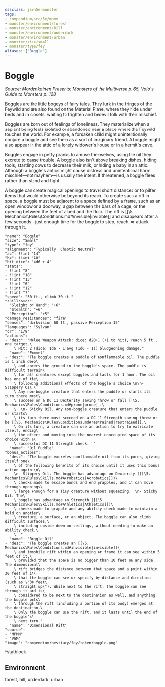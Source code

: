 ```yaml
---
cssclass: json5e-monster
tags:
- compendium/src/5e/mpmm
- monster/environment/forest
- monster/environment/hill
- monster/environment/underdark
- monster/environment/urban
- monster/size/small
- monster/type/fey
aliases: ["Boggle"]
---
```

# Boggle
*Source: Mordenkainen Presents: Monsters of the Multiverse p. 65, Volo's Guide to Monsters p. 128*  

Boggles are the little bogeys of fairy tales. They lurk in the fringes of the Feywild and are also found on the Material Plane, where they hide under beds and in closets, waiting to frighten and bedevil folk with their mischief.

Boggles are born out of feelings of loneliness. They materialize when a sapient being feels isolated or abandoned near a place where the Feywild touches the world. For example, a forsaken child might unintentionally conjure a boggle and see them as a sort of imaginary friend. A boggle might also appear in the attic of a lonely widower's house or in a hermit's cave.

Boggles engage in petty pranks to amuse themselves, using the oil they excrete to cause trouble. A boggle also isn't above breaking dishes, hiding tools, startling cows to decrease their milk, or hiding a baby in an attic. Although a boggle's antics might cause distress and unintentional harm, mischief—not mayhem—is usually the intent. If threatened, a boggle flees rather than stand and fight.

A boggle can create magical openings to travel short distances or to pilfer items that would otherwise be beyond its reach. To create such a rift in space, a boggle must be adjacent to a space defined by a frame, such as an open window or a doorway, a gap between the bars of a cage, or the opening between the feet of a bed and the floor. The rift is [[\5. Mechanics\Rules\Conditions.md#invisible|invisible]] and disappears after a few seconds—just enough time for the boggle to step, reach, or attack through it.

```statblock
"name": "Boggle"
"size": "Small"
"type": "fey"
"alignment": "Typically  Chaotic Neutral"
"ac": !!int "14"
"hp": !!int "18"
"hit_dice": "4d6 + 4"
"stats":
- !!int "8"
- !!int "18"
- !!int "13"
- !!int "6"
- !!int "12"
- !!int "7"
"speed": "30 ft., climb 30 ft."
"skillsaves":
  "Sleight of Hand": "+6"
  "Stealth": "+6"
  "Perception": "+5"
"damage_resistances": "fire"
"senses": "darkvision 60 ft., passive Perception 15"
"languages": "Sylvan"
"cr": "1/8"
"actions":
- "desc": "Melee Weapon Attack: dice: d20+1 (+1 to hit), reach 5 ft., one target.\
    \ Hit: 2 (dice: 1d6 - 1|avg (1d6 - 1)) bludgeoning damage."
  "name": "Pummel"
- "desc": "The boggle creates a puddle of nonflammable oil. The puddle is 1 inch deep\
    \ and covers the ground in the boggle's space. The puddle is difficult terrain\
    \ for all creatures except boggles and lasts for 1 hour. The oil has one of the\
    \ following additional effects of the boggle's choice:\n\n- Slippery Oil.\
    \ Any non-boggle creature that enters the puddle or starts its turn there must\
    \ succeed on a DC 11 Dexterity saving throw or fall [[\5. Mechanics\Rules\Conditions.md#prone|prone]].\
    \  \n- Sticky Oil. Any non-boggle creature that enters the puddle or starts\
    \ its turn there must succeed on a DC 11 Strength saving throw or be [[\5. Mechanics\Rules\Conditions.md#restrained|restrained]].\
    \ On its turn, a creature can use an action to try to extricate itself, ending\
    \ the effect and moving into the nearest unoccupied space of its choice with a\
    \ successful DC 11 Strength check.  "
  "name": "Oil Puddle"
"bonus_actions":
- "desc": "The boggle excretes nonflammable oil from its pores, giving itself one\
    \ of the following benefits of its choice until it uses this bonus action again:\n\
    \n- Slippery Oil. The boggle has advantage on Dexterity ([[\5. Mechanics\Rules\Skills.md#Acrobatics|Acrobatics]])\
    \ checks made to escape bonds and end grapples, and it can move through openings\
    \ large enough for a Tiny creature without squeezing.  \n- Sticky Oil. The\
    \ boggle has advantage on Strength ([[\5. Mechanics\Rules\Skills.md#Athletics|Athletics]])\
    \ checks made to grapple and any ability check made to maintain a hold on another\
    \ creature, a surface, or an object. The boggle can also climb difficult surfaces,\
    \ including upside down on ceilings, without needing to make an ability check.\
    \  "
  "name": "Boggle Oil"
- "desc": "The boggle creates an [[\5. Mechanics\Rules\Conditions.md#invisible|invisible]]\
    \ and immobile rift within an opening or frame it can see within 5 feet of it,\
    \ provided that the space is no bigger than 10 feet on any side. The dimensional\
    \ rift bridges the distance between that space and a point within 30 feet of it\
    \ that the boggle can see or specify by distance and direction (such as \"30 feet\
    \ straight up\"). While next to the rift, the boggle can see through it and is\
    \ considered to be next to the destination as well, and anything the boggle puts\
    \ through the rift (including a portion of its body) emerges at the destination.\
    \ Only the boggle can use the rift, and it lasts until the end of the boggle's\
    \ next turn."
  "name": "Dimensional Rift"
"source":
- "MPMM"
- "VGM"
"image": "compendium/bestiary/fey/token/boggle.png"
```
^statblock

## Environment

forest, hill, underdark, urban